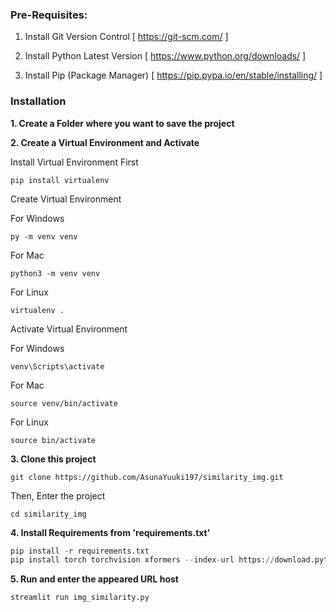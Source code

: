 ### Pre-Requisites:
1. Install Git Version Control
[ https://git-scm.com/ ]

2. Install Python Latest Version
[ https://www.python.org/downloads/ ]

3. Install Pip (Package Manager)
[ https://pip.pypa.io/en/stable/installing/ ]


### Installation
**1. Create a Folder where you want to save the project**

**2. Create a Virtual Environment and Activate**

Install Virtual Environment First
```
pip install virtualenv
```

Create Virtual Environment

For Windows
```
py -m venv venv
```
For Mac
```
python3 -m venv venv
```
For Linux
```
virtualenv .
```

Activate Virtual Environment

For Windows
```
venv\Scripts\activate
```

For Mac
```
source venv/bin/activate
```

For Linux
```
source bin/activate
```

**3. Clone this project**
```
git clone https://github.com/AsunaYuuki197/similarity_img.git
```

Then, Enter the project
```
cd similarity_img
```

**4. Install Requirements from 'requirements.txt'**
```python
pip install -r requirements.txt
pip install torch torchvision xformers --index-url https://download.pytorch.org/whl/cu121
```

**5. Run and enter the appeared URL host**
```python
streamlit run img_similarity.py
```


